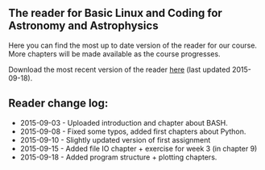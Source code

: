 ## The reader for Basic Linux and Coding for Astronomy and Astrophysics
Here you can find the most up to date version of the reader for our course.
More chapters will be made available as the course progresses.

Download the most recent version of the reader [here](20150918-astroprog.pdf) (last updated 2015-09-18).

## Reader change log:
* 2015-09-03 - Uploaded introduction and chapter about BASH.
* 2015-09-08 - Fixed some typos, added first chapters about Python.
* 2015-09-10 - Slightly updated version of first assignment
* 2015-09-15 - Added file IO chapter + exercise for week 3 (in chapter 9)
* 2015-09-18 - Added program structure + plotting chapters.
